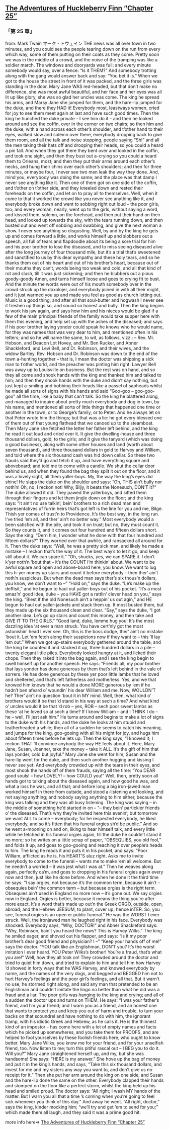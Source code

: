 ## [The Adventures of Huckleberry Finn “Chapter 25”](https://www.beanreading.com/ja/article/791?source=github )  
###  「第 25 章」 
  from:  Mark Twain マーク・トウェイン 
THE news was all over town in two minutes, and you could see the people tearing down on the run from every which way, some of them putting on their coats as they come. Pretty soon we was in the middle of a crowd, and the noise of the tramping was like a soldier march. The windows and dooryards was full; and every minute somebody would say, over a fence:
“Is it THEM?”
And somebody trotting along with the gang would answer back and say:
“You bet it is.”
When we got to the house the street in front of it was packed, and the three girls was standing in the door. Mary Jane WAS red-headed, but that don’t make no difference, she was most awful beautiful, and her face and her eyes was all lit up like glory, she was so glad her uncles was come. The king he spread his arms, and Marsy Jane she jumped for them, and the hare-lip jumped for the duke, and there they HAD it! Everybody most, leastways women, cried for joy to see them meet again at last and have such good times.
Then the king he hunched the duke private – I see him do it – and then he looked around and see the coffin, over in the corner on two chairs; so then him and the duke, with a hand across each other’s shoulder, and t’other hand to their eyes, walked slow and solemn over there, everybody dropping back to give them room, and all the talk and noise stopping, people saying “Sh!” and all the men taking their hats off and drooping their heads, so you could a heard a pin fall. And when they got there they bent over and looked in the coffin, and took one sight, and then they bust out a-crying so you could a heard them to Orleans, most; and then they put their arms around each other’s necks, and hung their chins over each other’s shoulders; and then for three minutes, or maybe four, I never see two men leak the way they done. And, mind you, everybody was doing the same; and the place was that damp I never see anything like it. Then one of them got on one side of the coffin, and t’other on t’other side, and they kneeled down and rested their foreheads on the coffin, and let on to pray all to themselves. Well, when it come to that it worked the crowd like you never see anything like it, and everybody broke down and went to sobbing right out loud – the poor girls, too; and every woman, nearly, went up to the girls, without saying a word, and kissed them, solemn, on the forehead, and then put their hand on their head, and looked up towards the sky, with the tears running down, and then busted out and went off sobbing and swabbing, and give the next woman a show. I never see anything so disgusting.
Well, by and by the king he gets up and comes forward a little, and works himself up and slobbers out a speech, all full of tears and flapdoodle about its being a sore trial for him and his poor brother to lose the diseased, and to miss seeing diseased alive after the long journey of four thousand mile, but it’s a trial that’s sweetened and sanctified to us by this dear sympathy and these holy tears, and so he thanks them out of his heart and out of his brother’s heart, because out of their mouths they can’t, words being too weak and cold, and all that kind of rot and slush, till it was just sickening; and then he blubbers out a pious goody-goody Amen, and turns himself loose and goes to crying fit to bust.
And the minute the words were out of his mouth somebody over in the crowd struck up the doxolojer, and everybody joined in with all their might, and it just warmed you up and made you feel as good as church letting out. Music is a good thing; and after all that soul-butter and hogwash I never see it freshen up things so, and sound so honest and bully.
Then the king begins to work his jaw again, and says how him and his nieces would be glad if a few of the main principal friends of the family would take supper here with them this evening, and help set up with the ashes of the diseased; and says if his poor brother laying yonder could speak he knows who he would name, for they was names that was very dear to him, and mentioned often in his letters; and so he will name the same, to wit, as follows, vizz.: – Rev. Mr. Hobson, and Deacon Lot Hovey, and Mr. Ben Rucker, and Abner Shackleford, and Levi Bell, and Dr. Robinson, and their wives, and the widow Bartley.
Rev. Hobson and Dr. Robinson was down to the end of the town a-hunting together – that is, I mean the doctor was shipping a sick man to t’other world, and the preacher was pinting him right. Lawyer Bell was away up to Louisville on business. But the rest was on hand, and so they all come and shook hands with the king and thanked him and talked to him; and then they shook hands with the duke and didn’t say nothing, but just kept a-smiling and bobbing their heads like a passel of sapheads whilst he made all sorts of signs with his hands and said “Goo-goo – goo-goo-goo” all the time, like a baby that can’t talk.
So the king he blattered along, and managed to inquire about pretty much everybody and dog in town, by his name, and mentioned all sorts of little things that happened one time or another in the town, or to George’s family, or to Peter. And he always let on that Peter wrote him the things; but that was a lie: he got every blessed one of them out of that young flathead that we canoed up to the steamboat.
Then Mary Jane she fetched the letter her father left behind, and the king he read it out loud and cried over it. It give the dwelling-house and three thousand dollars, gold, to the girls; and it give the tanyard (which was doing a good business), along with some other houses and land (worth about seven thousand), and three thousand dollars in gold to Harvey and William, and told where the six thousand cash was hid down cellar. So these two frauds said they’d go and fetch it up, and have everything square and aboveboard; and told me to come with a candle. We shut the cellar door behind us, and when they found the bag they spilt it out on the floor, and it was a lovely sight, all them yaller-boys. My, the way the king’s eyes did shine! He slaps the duke on the shoulder and says:
“Oh, THIS ain’t bully nor noth’n! Oh, no, I reckon not! Why, Biljy, it beats the Nonesuch, DON’T it?”
The duke allowed it did. They pawed the yallerboys, and sifted them through their fingers and let them jingle down on the floor; and the king says:
“It ain’t no use talkin’; bein’ brothers to a rich dead man and representatives of furrin heirs that’s got left is the line for you and me, Bilge. Thish yer comes of trust’n to Providence. It’s the best way, in the long run. I’ve tried ‘em all, and ther’ ain’t no better way.”
Most everybody would a been satisfied with the pile, and took it on trust; but no, they must count it. So they counts it, and it comes out four hundred and fifteen dollars short. Says the king:
“Dern him, I wonder what he done with that four hundred and fifteen dollars?”
They worried over that awhile, and ransacked all around for it. Then the duke says:
“Well, he was a pretty sick man, and likely he made a mistake – I reckon that’s the way of it. The best way’s to let it go, and keep still about it. We can spare it.”
“Oh, shucks, yes, we can SPARE it. I don’t k’yer noth’n ‘bout that – it’s the COUNT I’m thinkin’ about. We want to be awful square and open and above-board here, you know. We want to lug this h-yer money up stairs and count it before everybody – then ther’ ain’t noth’n suspicious. But when the dead man says ther’s six thous’n dollars, you know, we don’t want to –”
“Hold on,” says the duke. “Le’s make up the deffisit,” and he begun to haul out yaller-boys out of his pocket.
“It’s a most amaz’n’ good idea, duke – you HAVE got a rattlin’ clever head on you,” says the king. “Blest if the old Nonesuch ain’t a heppin’ us out agin,” and HE begun to haul out yaller-jackets and stack them up.
It most busted them, but they made up the six thousand clean and clear.
“Say,” says the duke, “I got another idea. Le’s go up stairs and count this money, and then take and GIVE IT TO THE GIRLS.”
“Good land, duke, lemme hug you! It’s the most dazzling idea ‘at ever a man struck. You have cert’nly got the most astonishin’ head I ever see. Oh, this is the boss dodge, ther’ ain’t no mistake ‘bout it. Let ‘em fetch along their suspicions now if they want to – this ‘ll lay ‘em out.”
When we got up-stairs everybody gethered around the table, and the king he counted it and stacked it up, three hundred dollars in a pile – twenty elegant little piles. Everybody looked hungry at it, and licked their chops. Then they raked it into the bag again, and I see the king begin to swell himself up for another speech. He says:
“Friends all, my poor brother that lays yonder has done generous by them that’s left behind in the vale of sorrers. He has done generous by these yer poor little lambs that he loved and sheltered, and that’s left fatherless and motherless. Yes, and we that knowed him knows that he would a done MORE generous by ‘em if he hadn’t ben afeard o’ woundin’ his dear William and me. Now, WOULDN’T he? Ther’ ain’t no question ‘bout it in MY mind. Well, then, what kind o’ brothers would it be that ‘d stand in his way at sech a time? And what kind o’ uncles would it be that ‘d rob – yes, ROB – sech poor sweet lambs as these ‘at he loved so at sech a time? If I know William – and I THINK I do – he – well, I’ll jest ask him.” He turns around and begins to make a lot of signs to the duke with his hands, and the duke he looks at him stupid and leatherheaded a while; then all of a sudden he seems to catch his meaning, and jumps for the king, goo-gooing with all his might for joy, and hugs him about fifteen times before he lets up. Then the king says, “I knowed it; I reckon THAT ‘ll convince anybody the way HE feels about it. Here, Mary Jane, Susan, Joanner, take the money – take it ALL. It’s the gift of him that lays yonder, cold but joyful.”
Mary Jane she went for him, Susan and the hare-lip went for the duke, and then such another hugging and kissing I never see yet. And everybody crowded up with the tears in their eyes, and most shook the hands off of them frauds, saying all the time:
“You DEAR good souls! – how LOVELY! – how COULD you!”
Well, then, pretty soon all hands got to talking about the diseased again, and how good he was, and what a loss he was, and all that; and before long a big iron-jawed man worked himself in there from outside, and stood a-listening and looking, and not saying anything; and nobody saying anything to him either, because the king was talking and they was all busy listening. The king was saying – in the middle of something he’d started in on –
”– they bein’ partickler friends o’ the diseased. That’s why they’re invited here this evenin’; but tomorrow we want ALL to come – everybody; for he respected everybody, he liked everybody, and so it’s fitten that his funeral orgies sh’d be public.”
And so he went a-mooning on and on, liking to hear himself talk, and every little while he fetched in his funeral orgies again, till the duke he couldn’t stand it no more; so he writes on a little scrap of paper, “OBSEQUIES, you old fool,” and folds it up, and goes to goo-gooing and reaching it over people’s heads to him. The king he reads it and puts it in his pocket, and says:
“Poor William, afflicted as he is, his HEART’S aluz right. Asks me to invite everybody to come to the funeral – wants me to make ‘em all welcome. But he needn’t a worried – it was jest what I was at.”
Then he weaves along again, perfectly ca’m, and goes to dropping in his funeral orgies again every now and then, just like he done before. And when he done it the third time he says:
“I say orgies, not because it’s the common term, because it ain’t – obsequies bein’ the common term – but because orgies is the right term. Obsequies ain’t used in England no more now – it’s gone out. We say orgies now in England. Orgies is better, because it means the thing you’re after more exact. It’s a word that’s made up out’n the Greek ORGO, outside, open, abroad; and the Hebrew JEESUM, to plant, cover up; hence inTER. So, you see, funeral orgies is an open er public funeral.”
He was the WORST I ever struck. Well, the ironjawed man he laughed right in his face. Everybody was shocked. Everybody says, “Why, DOCTOR!” and Abner Shackleford says:
“Why, Robinson, hain’t you heard the news? This is Harvey Wilks.”
The king he smiled eager, and shoved out his flapper, and says:
“Is it my poor brother’s dear good friend and physician? I –”
“Keep your hands off of me!” says the doctor. “YOU talk like an Englishman, DON’T you? It’s the worst imitation I ever heard. YOU Peter Wilks’s brother! You’re a fraud, that’s what you are!”
Well, how they all took on! They crowded around the doctor and tried to quiet him down, and tried to explain to him and tell him how Harvey ‘d showed in forty ways that he WAS Harvey, and knowed everybody by name, and the names of the very dogs, and begged and BEGGED him not to hurt Harvey’s feelings and the poor girl’s feelings, and all that. But it warn’t no use; he stormed right along, and said any man that pretended to be an Englishman and couldn’t imitate the lingo no better than what he did was a fraud and a liar. The poor girls was hanging to the king and crying; and all of a sudden the doctor ups and turns on THEM. He says:
“I was your father’s friend, and I’m your friend; and I warn you as a friend, and an honest one that wants to protect you and keep you out of harm and trouble, to turn your backs on that scoundrel and have nothing to do with him, the ignorant tramp, with his idiotic Greek and Hebrew, as he calls it. He is the thinnest kind of an impostor – has come here with a lot of empty names and facts which he picked up somewheres, and you take them for PROOFS, and are helped to fool yourselves by these foolish friends here, who ought to know better. Mary Jane Wilks, you know me for your friend, and for your unselfish friend, too. Now listen to me; turn this pitiful rascal out – I BEG you to do it. Will you?”
Mary Jane straightened herself up, and my, but she was handsome! She says:
“HERE is my answer.” She hove up the bag of money and put it in the king’s hands, and says, “Take this six thousand dollars, and invest for me and my sisters any way you want to, and don’t give us no receipt for it.”
Then she put her arm around the king on one side, and Susan and the hare-lip done the same on the other. Everybody clapped their hands and stomped on the floor like a perfect storm, whilst the king held up his head and smiled proud. The doctor says:
“All right; I wash MY hands of the matter. But I warn you all that a time ’s coming when you’re going to feel sick whenever you think of this day.” And away he went.
“All right, doctor,” says the king, kinder mocking him; “we’ll try and get ‘em to send for you;” which made them all laugh, and they said it was a prime good hit.


more info here=>   [The Adventures of Huckleberry Finn “Chapter 25”](https://www.beanreading.com/ja/article/791?source=github ) 
